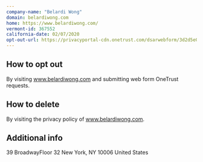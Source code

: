 ```yaml
---
company-name: "Belardi Wong"
domain: belardiwong.com
home: https://www.belardiwong.com/
vermont-id: 367552
california-date: 02/07/2020
opt-out-url: https://privacyportal-cdn.onetrust.com/dsarwebform/3d2d5e0c-bd98-46b8-906c-ede68a6f6a80/400f54ed-fcbb-4749-ab5b-32f491c72390.html
---
```


## How to opt out

By visiting www.belardiwong.com and submitting web form OneTrust requests.

## How to delete


By visiting the privacy policy of www.belardiwong.com.

## Additional info


39 BroadwayFloor 32
New York, NY 10006
United States

